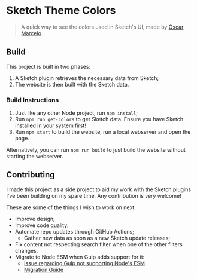 # Sketch Theme Colors

> A quick way to see the colors used in Sketch's UI, made by [Oscar Marcelo](https://oscarmarcelo.com).



## Build

This project is built in two phases:
1. A Sketch plugin retrieves the necessary data from Sketch;
2. The website is then built with the Sketch data.


### Build Instructions

1. Just like any other Node project, run `npm install`;
2. Run `npm run get-colors` to get Sketch data. Ensure you have Sketch installed in your system first!
3. Run `npm start` to build the website, run a local webserver and open the page.

Alternatively, you can run `npm run build` to just build the website without starting the webserver.



## Contributing

I made this project as a side project to aid my work with the Sketch plugins I've been building on my spare time. Any contribution is very welcome!

These are some of the things I wish to work on next:

- Improve design;
- Improve code quality;
- Automate repo updates through GitHub Actions;
  - Gather new data as soon as a new Sketch update releases;
- Fix content not respecting search filter when one of the other filters changes.
- Migrate to Node ESM when Gulp adds support for it:
  - [Issue regarding Gulp not supporting Node's ESM](https://github.com/gulpjs/gulp/issues/2417)
  - [Migration Guide](https://gist.github.com/sindresorhus/a39789f98801d908bbc7ff3ecc99d99c#how-can-i-move-my-commonjs-project-to-esm)
